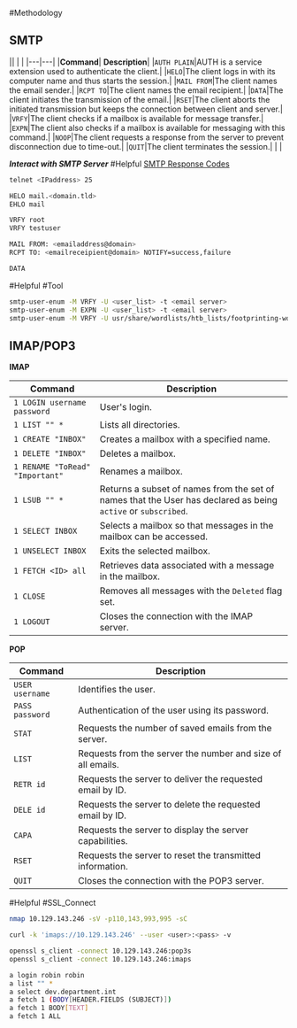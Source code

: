 #Methodology
## SMTP

||   |  |
|---|---|
|**Command**| **Description**|
|`AUTH PLAIN`|AUTH is a service extension used to authenticate the client.|
|`HELO`|The client logs in with its computer name and thus starts the session.|
|`MAIL FROM`|The client names the email sender.|
|`RCPT TO`|The client names the email recipient.|
|`DATA`|The client initiates the transmission of the email.|
|`RSET`|The client aborts the initiated transmission but keeps the connection between client and server.|
|`VRFY`|The client checks if a mailbox is available for message transfer.|
|`EXPN`|The client also checks if a mailbox is available for messaging with this command.|
|`NOOP`|The client requests a response from the server to prevent disconnection due to time-out.|
|`QUIT`|The client terminates the session.|     |     |

***Interact with SMTP Server***
#Helpful [SMTP Response Codes](https://serversmtp.com/smtp-error/)
```bash
telnet <IPaddress> 25

HELO mail.<domain.tld>
EHLO mail

VRFY root
VRFY testuser
```

```bash
MAIL FROM: <emailaddress@domain>
RCPT TO: <emailreceipient@domain> NOTIFY=success,failure

DATA
```

#Helpful #Tool 
```bash
smtp-user-enum -M VRFY -U <user_list> -t <email server>
smtp-user-enum -M EXPN -U <user_list> -t <email server>
smtp-user-enum -M VRFY -U usr/share/wordlists/htb_lists/footprinting-wordlist.txt -t 10.129.143.246 -m 15 -v | tee smtp_users.txt
```

## IMAP/POP3

**IMAP**

| **Command**                     | **Description**                                                                                               |
| ------------------------------- | ------------------------------------------------------------------------------------------------------------- |
| `1 LOGIN username password`     | User's login.                                                                                                 |
| `1 LIST "" *`                   | Lists all directories.                                                                                        |
| `1 CREATE "INBOX"`              | Creates a mailbox with a specified name.                                                                      |
| `1 DELETE "INBOX"`              | Deletes a mailbox.                                                                                            |
| `1 RENAME "ToRead" "Important"` | Renames a mailbox.                                                                                            |
| `1 LSUB "" *`                   | Returns a subset of names from the set of names that the User has declared as being `active` or `subscribed`. |
| `1 SELECT INBOX`                | Selects a mailbox so that messages in the mailbox can be accessed.                                            |
| `1 UNSELECT INBOX`              | Exits the selected mailbox.                                                                                   |
| `1 FETCH <ID> all`              | Retrieves data associated with a message in the mailbox.                                                      |
| `1 CLOSE`                       | Removes all messages with the `Deleted` flag set.                                                             |
| `1 LOGOUT`                      | Closes the connection with the IMAP server.                                                                   |
**POP**

|**Command**|**Description**|
|---|---|
|`USER username`|Identifies the user.|
|`PASS password`|Authentication of the user using its password.|
|`STAT`|Requests the number of saved emails from the server.|
|`LIST`|Requests from the server the number and size of all emails.|
|`RETR id`|Requests the server to deliver the requested email by ID.|
|`DELE id`|Requests the server to delete the requested email by ID.|
|`CAPA`|Requests the server to display the server capabilities.|
|`RSET`|Requests the server to reset the transmitted information.|
|`QUIT`|Closes the connection with the POP3 server.|
#Helpful #SSL_Connect
```bash
nmap 10.129.143.246 -sV -p110,143,993,995 -sC

curl -k 'imaps://10.129.143.246' --user <user>:<pass> -v

openssl s_client -connect 10.129.143.246:pop3s
openssl s_client -connect 10.129.143.246:imaps

```

```bash
a login robin robin
a list "" *
a select dev.department.int
a fetch 1 (BODY[HEADER.FIELDS (SUBJECT)])
a fetch 1 BODY[TEXT]
a fetch 1 ALL
```

